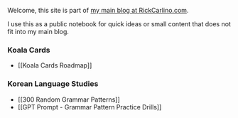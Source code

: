 Welcome, this site is part of [my main blog at RickCarlino.com](https://rickcarlino.com).

I use this as a public notebook for quick ideas or small content that does not fit into my main blog.

### Koala Cards
 * [[Koala Cards Roadmap]]
### Korean Language Studies
 - [[300 Random Grammar Patterns]]
 - [[GPT Prompt - Grammar Pattern Practice Drills]]
